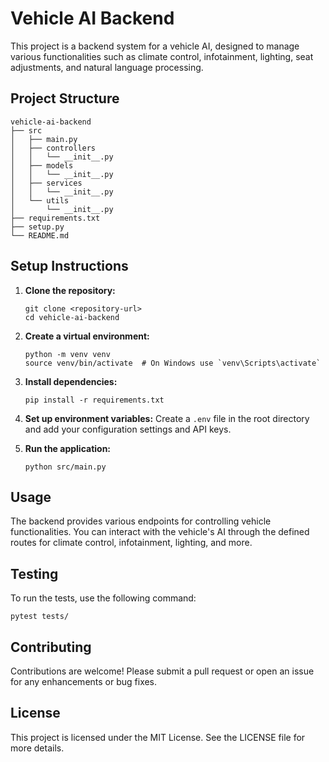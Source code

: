# Vehicle AI Backend

This project is a backend system for a vehicle AI, designed to manage various functionalities such as climate control, infotainment, lighting, seat adjustments, and natural language processing. 

## Project Structure

```
vehicle-ai-backend
├── src
│   ├── main.py
│   ├── controllers
│   │   └── __init__.py
│   ├── models
│   │   └── __init__.py
│   ├── services
│   │   └── __init__.py
│   └── utils
│       └── __init__.py
├── requirements.txt
├── setup.py
└── README.md
```

## Setup Instructions

1. **Clone the repository:**
   ```
   git clone <repository-url>
   cd vehicle-ai-backend
   ```

2. **Create a virtual environment:**
   ```
   python -m venv venv
   source venv/bin/activate  # On Windows use `venv\Scripts\activate`
   ```

3. **Install dependencies:**
   ```
   pip install -r requirements.txt
   ```

4. **Set up environment variables:**
   Create a `.env` file in the root directory and add your configuration settings and API keys.

5. **Run the application:**
   ```
   python src/main.py
   ```

## Usage

The backend provides various endpoints for controlling vehicle functionalities. You can interact with the vehicle's AI through the defined routes for climate control, infotainment, lighting, and more.

## Testing

To run the tests, use the following command:
```
pytest tests/
```

## Contributing

Contributions are welcome! Please submit a pull request or open an issue for any enhancements or bug fixes.

## License

This project is licensed under the MIT License. See the LICENSE file for more details.